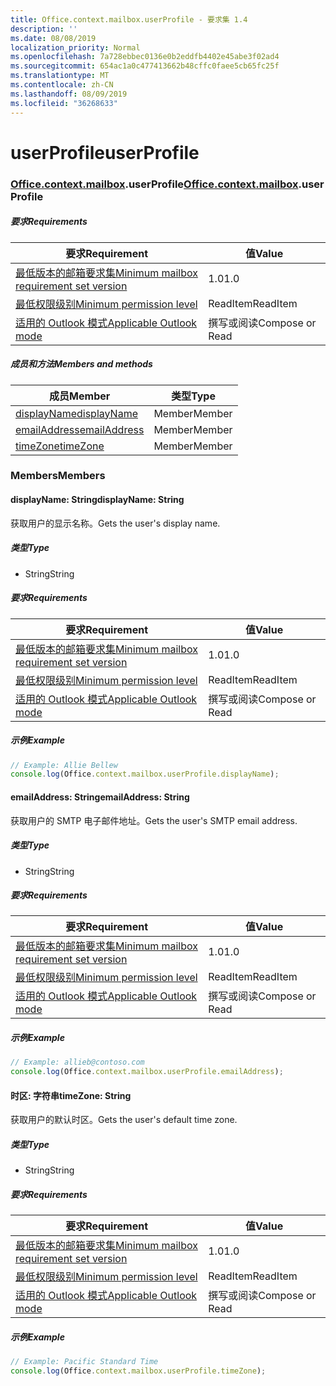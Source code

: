 ```yaml
---
title: Office.context.mailbox.userProfile - 要求集 1.4
description: ''
ms.date: 08/08/2019
localization_priority: Normal
ms.openlocfilehash: 7a728ebbec0136e0b2eddfb4402e45abe3f02ad4
ms.sourcegitcommit: 654ac1a0c477413662b48cffc0faee5cb65fc25f
ms.translationtype: MT
ms.contentlocale: zh-CN
ms.lasthandoff: 08/09/2019
ms.locfileid: "36268633"
---
```

# <a name="userprofile"></a><span data-ttu-id="8a5ed-102">userProfile</span><span class="sxs-lookup"><span data-stu-id="8a5ed-102">userProfile</span></span>

### <a name="officeofficemdcontextofficecontextmdmailboxofficecontextmailboxmduserprofile"></a><span data-ttu-id="8a5ed-103">[Office](Office.md)[.context](Office.context.md)[.mailbox](Office.context.mailbox.md).userProfile</span><span class="sxs-lookup"><span data-stu-id="8a5ed-103">[Office](Office.md)[.context](Office.context.md)[.mailbox](Office.context.mailbox.md).userProfile</span></span>

##### <a name="requirements"></a><span data-ttu-id="8a5ed-104">要求</span><span class="sxs-lookup"><span data-stu-id="8a5ed-104">Requirements</span></span>

|<span data-ttu-id="8a5ed-105">要求</span><span class="sxs-lookup"><span data-stu-id="8a5ed-105">Requirement</span></span>| <span data-ttu-id="8a5ed-106">值</span><span class="sxs-lookup"><span data-stu-id="8a5ed-106">Value</span></span>|
|---|---|
|[<span data-ttu-id="8a5ed-107">最低版本的邮箱要求集</span><span class="sxs-lookup"><span data-stu-id="8a5ed-107">Minimum mailbox requirement set version</span></span>](/office/dev/add-ins/reference/requirement-sets/outlook-api-requirement-sets)| <span data-ttu-id="8a5ed-108">1.0</span><span class="sxs-lookup"><span data-stu-id="8a5ed-108">1.0</span></span>|
|[<span data-ttu-id="8a5ed-109">最低权限级别</span><span class="sxs-lookup"><span data-stu-id="8a5ed-109">Minimum permission level</span></span>](/outlook/add-ins/understanding-outlook-add-in-permissions)| <span data-ttu-id="8a5ed-110">ReadItem</span><span class="sxs-lookup"><span data-stu-id="8a5ed-110">ReadItem</span></span>|
|[<span data-ttu-id="8a5ed-111">适用的 Outlook 模式</span><span class="sxs-lookup"><span data-stu-id="8a5ed-111">Applicable Outlook mode</span></span>](/outlook/add-ins/#extension-points)| <span data-ttu-id="8a5ed-112">撰写或阅读</span><span class="sxs-lookup"><span data-stu-id="8a5ed-112">Compose or Read</span></span>|

##### <a name="members-and-methods"></a><span data-ttu-id="8a5ed-113">成员和方法</span><span class="sxs-lookup"><span data-stu-id="8a5ed-113">Members and methods</span></span>

| <span data-ttu-id="8a5ed-114">成员</span><span class="sxs-lookup"><span data-stu-id="8a5ed-114">Member</span></span> | <span data-ttu-id="8a5ed-115">类型</span><span class="sxs-lookup"><span data-stu-id="8a5ed-115">Type</span></span> |
|--------|------|
| [<span data-ttu-id="8a5ed-116">displayName</span><span class="sxs-lookup"><span data-stu-id="8a5ed-116">displayName</span></span>](#displayname-string) | <span data-ttu-id="8a5ed-117">Member</span><span class="sxs-lookup"><span data-stu-id="8a5ed-117">Member</span></span> |
| [<span data-ttu-id="8a5ed-118">emailAddress</span><span class="sxs-lookup"><span data-stu-id="8a5ed-118">emailAddress</span></span>](#emailaddress-string) | <span data-ttu-id="8a5ed-119">Member</span><span class="sxs-lookup"><span data-stu-id="8a5ed-119">Member</span></span> |
| [<span data-ttu-id="8a5ed-120">timeZone</span><span class="sxs-lookup"><span data-stu-id="8a5ed-120">timeZone</span></span>](#timezone-string) | <span data-ttu-id="8a5ed-121">Member</span><span class="sxs-lookup"><span data-stu-id="8a5ed-121">Member</span></span> |

### <a name="members"></a><span data-ttu-id="8a5ed-122">Members</span><span class="sxs-lookup"><span data-stu-id="8a5ed-122">Members</span></span>

#### <a name="displayname-string"></a><span data-ttu-id="8a5ed-123">displayName: String</span><span class="sxs-lookup"><span data-stu-id="8a5ed-123">displayName: String</span></span>

<span data-ttu-id="8a5ed-124">获取用户的显示名称。</span><span class="sxs-lookup"><span data-stu-id="8a5ed-124">Gets the user's display name.</span></span>

##### <a name="type"></a><span data-ttu-id="8a5ed-125">类型</span><span class="sxs-lookup"><span data-stu-id="8a5ed-125">Type</span></span>

*   <span data-ttu-id="8a5ed-126">String</span><span class="sxs-lookup"><span data-stu-id="8a5ed-126">String</span></span>

##### <a name="requirements"></a><span data-ttu-id="8a5ed-127">要求</span><span class="sxs-lookup"><span data-stu-id="8a5ed-127">Requirements</span></span>

|<span data-ttu-id="8a5ed-128">要求</span><span class="sxs-lookup"><span data-stu-id="8a5ed-128">Requirement</span></span>| <span data-ttu-id="8a5ed-129">值</span><span class="sxs-lookup"><span data-stu-id="8a5ed-129">Value</span></span>|
|---|---|
|[<span data-ttu-id="8a5ed-130">最低版本的邮箱要求集</span><span class="sxs-lookup"><span data-stu-id="8a5ed-130">Minimum mailbox requirement set version</span></span>](/office/dev/add-ins/reference/requirement-sets/outlook-api-requirement-sets)| <span data-ttu-id="8a5ed-131">1.0</span><span class="sxs-lookup"><span data-stu-id="8a5ed-131">1.0</span></span>|
|[<span data-ttu-id="8a5ed-132">最低权限级别</span><span class="sxs-lookup"><span data-stu-id="8a5ed-132">Minimum permission level</span></span>](/outlook/add-ins/understanding-outlook-add-in-permissions)| <span data-ttu-id="8a5ed-133">ReadItem</span><span class="sxs-lookup"><span data-stu-id="8a5ed-133">ReadItem</span></span>|
|[<span data-ttu-id="8a5ed-134">适用的 Outlook 模式</span><span class="sxs-lookup"><span data-stu-id="8a5ed-134">Applicable Outlook mode</span></span>](/outlook/add-ins/#extension-points)| <span data-ttu-id="8a5ed-135">撰写或阅读</span><span class="sxs-lookup"><span data-stu-id="8a5ed-135">Compose or Read</span></span>|

##### <a name="example"></a><span data-ttu-id="8a5ed-136">示例</span><span class="sxs-lookup"><span data-stu-id="8a5ed-136">Example</span></span>

```javascript
// Example: Allie Bellew
console.log(Office.context.mailbox.userProfile.displayName);
```

#### <a name="emailaddress-string"></a><span data-ttu-id="8a5ed-137">emailAddress: String</span><span class="sxs-lookup"><span data-stu-id="8a5ed-137">emailAddress: String</span></span>

<span data-ttu-id="8a5ed-138">获取用户的 SMTP 电子邮件地址。</span><span class="sxs-lookup"><span data-stu-id="8a5ed-138">Gets the user's SMTP email address.</span></span>

##### <a name="type"></a><span data-ttu-id="8a5ed-139">类型</span><span class="sxs-lookup"><span data-stu-id="8a5ed-139">Type</span></span>

*   <span data-ttu-id="8a5ed-140">String</span><span class="sxs-lookup"><span data-stu-id="8a5ed-140">String</span></span>

##### <a name="requirements"></a><span data-ttu-id="8a5ed-141">要求</span><span class="sxs-lookup"><span data-stu-id="8a5ed-141">Requirements</span></span>

|<span data-ttu-id="8a5ed-142">要求</span><span class="sxs-lookup"><span data-stu-id="8a5ed-142">Requirement</span></span>| <span data-ttu-id="8a5ed-143">值</span><span class="sxs-lookup"><span data-stu-id="8a5ed-143">Value</span></span>|
|---|---|
|[<span data-ttu-id="8a5ed-144">最低版本的邮箱要求集</span><span class="sxs-lookup"><span data-stu-id="8a5ed-144">Minimum mailbox requirement set version</span></span>](/office/dev/add-ins/reference/requirement-sets/outlook-api-requirement-sets)| <span data-ttu-id="8a5ed-145">1.0</span><span class="sxs-lookup"><span data-stu-id="8a5ed-145">1.0</span></span>|
|[<span data-ttu-id="8a5ed-146">最低权限级别</span><span class="sxs-lookup"><span data-stu-id="8a5ed-146">Minimum permission level</span></span>](/outlook/add-ins/understanding-outlook-add-in-permissions)| <span data-ttu-id="8a5ed-147">ReadItem</span><span class="sxs-lookup"><span data-stu-id="8a5ed-147">ReadItem</span></span>|
|[<span data-ttu-id="8a5ed-148">适用的 Outlook 模式</span><span class="sxs-lookup"><span data-stu-id="8a5ed-148">Applicable Outlook mode</span></span>](/outlook/add-ins/#extension-points)| <span data-ttu-id="8a5ed-149">撰写或阅读</span><span class="sxs-lookup"><span data-stu-id="8a5ed-149">Compose or Read</span></span>|

##### <a name="example"></a><span data-ttu-id="8a5ed-150">示例</span><span class="sxs-lookup"><span data-stu-id="8a5ed-150">Example</span></span>

```javascript
// Example: allieb@contoso.com
console.log(Office.context.mailbox.userProfile.emailAddress);
```

#### <a name="timezone-string"></a><span data-ttu-id="8a5ed-151">时区: 字符串</span><span class="sxs-lookup"><span data-stu-id="8a5ed-151">timeZone: String</span></span>

<span data-ttu-id="8a5ed-152">获取用户的默认时区。</span><span class="sxs-lookup"><span data-stu-id="8a5ed-152">Gets the user's default time zone.</span></span>

##### <a name="type"></a><span data-ttu-id="8a5ed-153">类型</span><span class="sxs-lookup"><span data-stu-id="8a5ed-153">Type</span></span>

*   <span data-ttu-id="8a5ed-154">String</span><span class="sxs-lookup"><span data-stu-id="8a5ed-154">String</span></span>

##### <a name="requirements"></a><span data-ttu-id="8a5ed-155">要求</span><span class="sxs-lookup"><span data-stu-id="8a5ed-155">Requirements</span></span>

|<span data-ttu-id="8a5ed-156">要求</span><span class="sxs-lookup"><span data-stu-id="8a5ed-156">Requirement</span></span>| <span data-ttu-id="8a5ed-157">值</span><span class="sxs-lookup"><span data-stu-id="8a5ed-157">Value</span></span>|
|---|---|
|[<span data-ttu-id="8a5ed-158">最低版本的邮箱要求集</span><span class="sxs-lookup"><span data-stu-id="8a5ed-158">Minimum mailbox requirement set version</span></span>](/office/dev/add-ins/reference/requirement-sets/outlook-api-requirement-sets)| <span data-ttu-id="8a5ed-159">1.0</span><span class="sxs-lookup"><span data-stu-id="8a5ed-159">1.0</span></span>|
|[<span data-ttu-id="8a5ed-160">最低权限级别</span><span class="sxs-lookup"><span data-stu-id="8a5ed-160">Minimum permission level</span></span>](/outlook/add-ins/understanding-outlook-add-in-permissions)| <span data-ttu-id="8a5ed-161">ReadItem</span><span class="sxs-lookup"><span data-stu-id="8a5ed-161">ReadItem</span></span>|
|[<span data-ttu-id="8a5ed-162">适用的 Outlook 模式</span><span class="sxs-lookup"><span data-stu-id="8a5ed-162">Applicable Outlook mode</span></span>](/outlook/add-ins/#extension-points)| <span data-ttu-id="8a5ed-163">撰写或阅读</span><span class="sxs-lookup"><span data-stu-id="8a5ed-163">Compose or Read</span></span>|

##### <a name="example"></a><span data-ttu-id="8a5ed-164">示例</span><span class="sxs-lookup"><span data-stu-id="8a5ed-164">Example</span></span>

```javascript
// Example: Pacific Standard Time
console.log(Office.context.mailbox.userProfile.timeZone);
```

